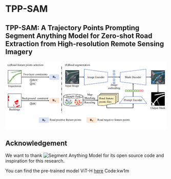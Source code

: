 # TPP-SAM
## TPP-SAM: A Trajectory Points Prompting Segment Anything Model for Zero-shot Road Extraction from High-resolution Remote Sensing Imagery
![TPP-SAM framework](https://github.com/Tra-sam/TPP-SAM/blob/main/image/TPP-SAM.png)






## Acknowledgement
We want to thank ![Segment Anything Model](https://github.com/facebookresearch/segment-anything) for its open source code and inspiration for this research.

You can find the pre-trained model ViT-H [here](https://pan.baidu.com/s/1lTuAIDK82k7S4_C9GIewhQ) Code:kw1m


